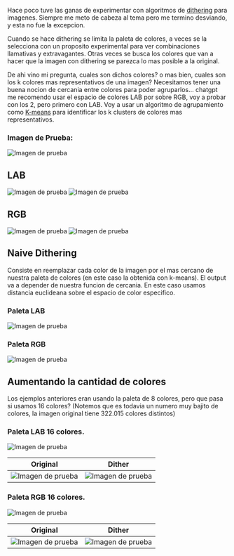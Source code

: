 
Hace poco tuve las ganas de experimentar con algoritmos de [dithering](http://alex-charlton.com/posts/Dithering_on_the_GPU/) para imagenes. Siempre me meto de cabeza al tema pero me termino desviando, y esta no fue la excepcion.

Cuando se hace dithering se limita la paleta de colores, a veces se la selecciona con un proposito experimental para ver combinaciones llamativas y extravagantes. Otras veces se busca los colores que van a hacer que la imagen con dithering se parezca lo mas posible a la original.

De ahi vino mi pregunta, cuales son dichos colores? o mas bien, cuales son los k colores mas representativos de una imagen? Necesitamos tener una buena nocion de cercania entre colores para poder agruparlos... chatgpt me recomendo usar el espacio de colores LAB por sobre RGB, voy a probar con los 2, pero primero con LAB. Voy a usar un algoritmo de agrupamiento como [K-means](https://www.youtube.com/watch?v=4b5d3muPQmA&t=182s&ab_channel=StatQuestwithJoshStarmer) para identificar los k clusters de colores mas representativos.

### Imagen de Prueba:
![Imagen de prueba](data/test.png "")  

## LAB

![Imagen de prueba](data/colors_lab.png "")
![Imagen de prueba](data/clusters_lab.png "")


## RGB

![Imagen de prueba](data/colors_rgb.png "")
![Imagen de prueba](data/clusters_rgb.png "")

## Naive Dithering

Consiste en reemplazar cada color de la imagen por el mas cercano de nuestra paleta de colores (en este caso la obtenida con k-means). El output va a depender de nuestra funcion de cercania. En este caso usamos distancia euclideana sobre el espacio de color especifico. 

### Paleta LAB
![Imagen de prueba](data/naive_dither_lab.png "")


### Paleta RGB
![Imagen de prueba](data/naive_dither_rgb.png "")

## Aumentando la cantidad de colores

Los ejemplos anteriores eran usando la paleta de 8 colores, pero que pasa si usamos 16 colores? (Notemos que es todavia un numero muy bajito de colores, la imagen original tiene 322.015 colores distintos)

### Paleta LAB 16 colores.
![Imagen de prueba](data/clusters_lab_16.png "")

| Original    | Dither |
| -------- | ------- |
| ![Imagen de prueba](data/test.png "")  | ![Imagen de prueba](data/naive_dither_lab_16.png "")    |

### Paleta RGB 16 colores.
![Imagen de prueba](data/clusters_rgb_16.png "")

| Original    | Dither |
| -------- | ------- |
| ![Imagen de prueba](data/test.png "")  | ![Imagen de prueba](data/naive_dither_rgb_16.png "")   
